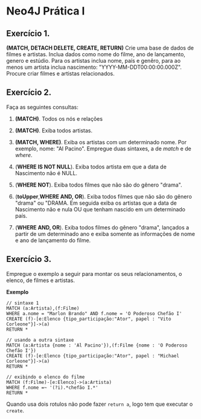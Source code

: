 # Neo4J Prática I

## Exercício 1. 
**(MATCH, DETACH DELETE, CREATE, RETURN)** 
Crie uma base de dados de filmes e artistas. Inclua dados como nome do filme, ano de lançamento, genero e estúdio. 
Para os artistas inclua nome, país e genêro, para ao menos um artista inclua nascimento: "YYYY-MM-DDT00:00:00.000Z". Procure criar filmes e artistas relacionados.

## Exercício 2. 
Faça as seguintes consultas:

1. **(MATCH)**. Todos os nós e relações

2. **(MATCH)**. Exiba todos artistas.

3. **(MATCH, WHERE)**. Exiba os artistas com um determinado nome. Por exemplo, nome: "Al Pacino". Empregue duas sintaxes, a de *match* e de *where*.

4. (**WHERE IS NOT NULL**). Exiba todos artista em que a data de Nascimento não é NULL.  

5. (**WHERE NOT**). Exiba todos filmes que não são do gênero "drama". 

6. (**toUpper**,**WHERE AND, OR**). Exiba todos filmes que não são do gênero "drama" ou "DRAMA. Em seguida exiba os artistas que a data de Nascimento não e nula OU que tenham nascido em um determinado país. 

7. (**WHERE AND, OR**). Exiba todos filmes do gênero "drama", lançados a partir de um determinado ano e exiba somente as informações de nome e ano de lançamento do filme. 

## Exercício 3.
Empregue o exemplo a seguir para montar os seus relacionamentos, o elenco, de filmes e artistas.

**Exemplo**
```
// sintaxe 1
MATCH (a:Artista),(f:Filme)
WHERE a.nome = "Marlon Brando" AND f.nome = 'O Poderoso Chefão I'
CREATE (f)-[e:Elenco {tipo_participação:"Ator", papel : "Vito Corleone"}]->(a)
RETURN *

// usando a outra sintaxe
MATCH (a:Artista {nome : 'Al Pacino'}),(f:Filme {nome : 'O Poderoso Chefão I'})
CREATE (f)-[e:Elenco {tipo_participação:"Ator", papel : "Michael Corleone"}]->(a)
RETURN *

// exibindo o elenco do filme
MATCH (f:Filme)-[e:Elenco]->(a:Artista)
WHERE f.nome =~ '(?i).*chefão I.*'
RETURN *
```
Quando usa dois rotulos não pode fazer `return a`, logo tem que executar o `create`.
